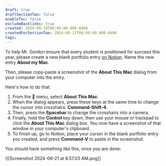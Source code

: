 ```yaml
---
draft: true
draftSectionTwo: false
enableToc: false
excludeBacklinks: true
created: 2024-09-19T00:00:00.000-0400
createdForSectionTwo: 2024-09-21T00:00:00.000-0400
tags:
---
```

To help Mr. Gordon ensure that every student is positioned for success this year, please create a new blank portfolio entry [on Notion](https://notion.so). Name the new entry **About my Mac**.

Then, please copy-paste a screenshot of the **About This Mac** dialog from your computer into the entry.

Here's how to do that:

1. From the  menu, select **About This Mac**.
2. When the dialog appears, press these keys at the same time to change the cursor into crosshairs: **Command-Shift-4**.
3. Then, press the **Spacebar** to change the crosshairs into a camera.
4. Finally, hold the **Control** key down, then use your mouse or trackpad to click the **About This Mac** dialog box. You now have a screenshot of that window in your computer's clipboard.
5. To finish up, go to Notion, place your cursor in the blank portfolio entry you created, and press **Command-V** to paste in the screenshot.

You should have something like this, once you are done:

![[Screenshot 2024-09-21 at 8.57.03 AM.png]]